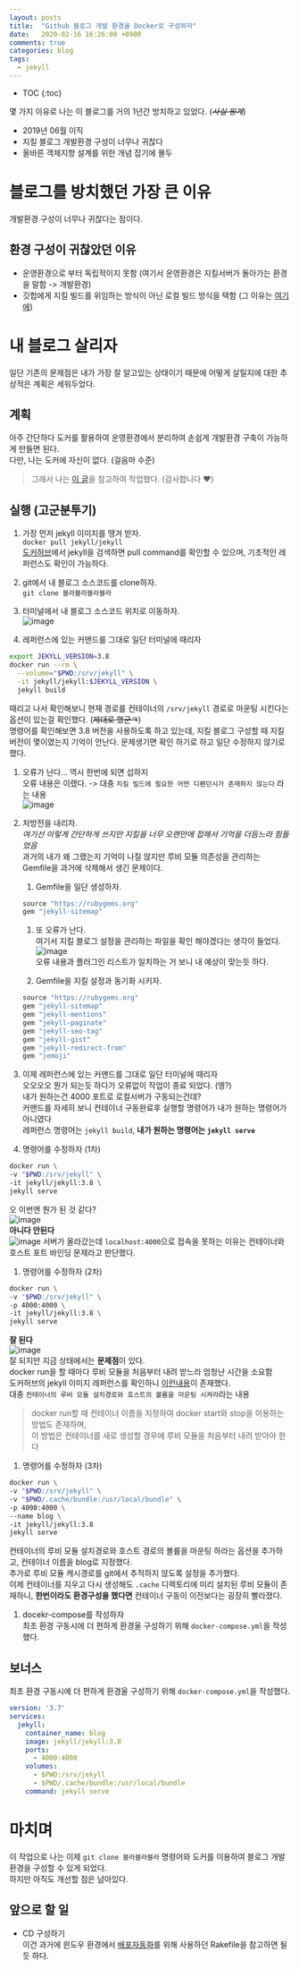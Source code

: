 ```yaml
---
layout: posts
title:  "Github 블로그 개발 환경을 Docker로 구성하자"
date:   2020-02-16 16:26:00 +0900
comments: true
categories: blog
tags: 
  - jekyll
---
```


* TOC
{:toc}

몇 가지 이유로 나는 이 블로그를 거의 1년간 방치하고 있었다. (~~*사실 핑계*~~)
- 2019년 06월 이직
- 지킬 블로그 개발환경 구성이 너무나 귀찮다
- 올바른 객체지향 설계를 위한 개념 잡기에 몰두

# 블로그를 방치했던 가장 큰 이유
개발환경 구성이 너무나 귀찮다는 점이다.

## 환경 구성이 귀찮았던 이유 
- 운영환경으로 부터 독립적이지 못함 (여기서 운영환경은 지킬서버가 돌아가는 환경을 말함 -> 개발환경)
- 깃헙에게 지킬 빌드를 위임하는 방식이 아닌 로컬 빌드 방식을 택함 (그 이유는 [여기에](https://jehuipark.github.io/blog/blog-publish))


# 내 블로그 살리자
일단 기존의 문제점은 내가 가장 잘 알고있는 상태이기 때문에 어떻게 살릴지에 대한 추상적은 계획은 세워두었다.

## 계획
아주 간단하다 도커를 활용하여 운영환경에서 분리하여 손쉽게 개발환경 구축이 가능하게 만들면 된다.  
다만, 나는 도커에 자신이 없다. (걸음마 수준)
> 그래서 나는 [이 글](https://www.44bits.io/ko/post/how-docker-image-work)을 참고하여 작업했다. (감사합니다 ❤️)

## 실행 (고군분투기)
1. 가장 먼저 jekyll 이미지를 땡겨 받자.    
`docker pull jekyll/jekyll`  
[도커허브](https://hub.docker.com)에서 jekyll을 검색하면 pull command를 확인할 수 있으며, 기초적인 레퍼런스도 확인이 가능하다.  

1. git에서 내 블로그 소스코드를 clone하자.  
`git clone 블라블라블라블라`

1. 터미널에서 내 블로그 소스코드 위치로 이동하자.  
![image](https://user-images.githubusercontent.com/25237661/74605023-56bbf180-5107-11ea-8605-3a9851342ce3.png)

1. 레퍼런스에 있는 커맨드를 그대로 일단 터미널에 때리자
``` sh
export JEKYLL_VERSION=3.8
docker run --rm \
  --volume="$PWD:/srv/jekyll" \
  -it jekyll/jekyll:$JEKYLL_VERSION \
  jekyll build
```
때리고 나서 확인해보니 현재 경로를 컨테이너의 `/srv/jekyll` 경로로 마운팅 시킨다는 옵션이 있는걸 확인했다. (~~제대로 했군ㅋ~~)  
명령어를 확인해보면 3.8 버전을 사용하도록 하고 있는데, 지킬 블로그 구성할 때 지킬 버전이 몇이였는지 기억이 안난다. 문제생기면 확인 하기로 하고 일단 수정하지 않기로 했다.  

  1. 오류가 난다... 역시 한번에 되면 섭하지  
  오류 내용은 이랬다. -> 대충 `지킬 빌드에 필요한 어떤 디펜던시가 존재하지 않는다` 라는 내용  
  ![image](https://user-images.githubusercontent.com/25237661/74605184-034aa300-5109-11ea-81dd-4cbe7e65a2c9.png)
  
  1. 처방전을 내리자.  
  *여기선 이렇게 간단하게 쓰지만 지킬을 너무 오랜만에 접해서 기억을 더듬느라 힘들었음*  
  과거의 내가 왜 그랬는지 기억이 나질 않지만 루비 모듈 의존성을 관리하는 Gemfile을 과거에 삭제해서 생긴 문제이다.  
      1. Gemfile을 일단 생성하자.  
      ```ruby
      source "https://rubygems.org"
      gem "jekyll-sitemap"
      ```

      1. 또 오류가 난다.  
      여기서 지킬 블로그 설정을 관리하는 파일을 확인 해야겠다는 생각이 들었다.   
      ![image](https://user-images.githubusercontent.com/25237661/74605336-a5b75600-510a-11ea-8fcd-f14aa01099e8.png)  
      오류 내용과 플러그인 리스트가 일치하는 거 보니 내 예상이 맞는듯 하다.

      1. Gemfile을 지킬 설정과 동기화 시키자.  
      ``` ruby
      source "https://rubygems.org"
      gem "jekyll-sitemap"
      gem "jekyll-mentions"
      gem "jekyll-paginate"
      gem "jekyll-seo-tag"
      gem "jekyll-gist"
      gem "jekyll-redirect-from"
      gem "jemoji"
      ```

  1. 이제 레퍼런스에 있는 커맨드를 그대로 일단 터미널에 때리자  
  오오오오 뭔가 되는듯 하다가 오류없이 작업이 종료 되었다. (엥?)  
  내가 원하는건 4000 포트로 로컬서버가 구동되는건데?  
  커맨드를 자세히 보니 컨테이너 구동완료후 실행할 명령어가 내가 원하는 명령어가 아니였다  
  레퍼런스 명령어는 `jekyll build`, **내가 원하는 명령어는 `jekyll serve`**
  
  1. 명령어를 수정하자 (1차)
  ``` sh
  docker run \
  -v "$PWD:/srv/jekyll" \
  -it jekyll/jekyll:3.8 \
  jekyll serve
  ```
  오 이번엔 뭔가 된 것 같다?  
  ![image](https://user-images.githubusercontent.com/25237661/74605502-e9f72600-510b-11ea-97ff-28c307d10a26.png)  
  **아니다 안된다**  
  ![image](https://user-images.githubusercontent.com/25237661/74605875-29734180-510f-11ea-9aeb-5a0e8bd001f5.png) 
  서버가 올라갔는데 `localhost:4000`으로 접속을 못하는 이유는 컨테이너와 호스트 포트 바인딩 문제라고 판단했다.

  1. 명령어를 수정하자 (2차)  
  ``` sh
  docker run \
  -v "$PWD:/srv/jekyll" \
  -p 4000:4000 \
  -it jekyll/jekyll:3.8 \
  jekyll serve
  ```
  **잘 된다**  
  ![image](https://user-images.githubusercontent.com/25237661/74605870-1c565280-510f-11ea-934d-2c695bfc4746.png)  
  잘 되지만 지금 상태에서는 **문제점**이 있다.  
  docker run을 할 때마다 루비 모듈을 처음부터 내려 받느라 엄청난 시간을 소요함  
  도커허브의 jekyll 이미지 레퍼런스를 확인하니 [이런내용](https://github.com/envygeeks/jekyll-docker/blob/master/README.md#caching)이 존재했다.  
  대충 `컨테이너의 루비 모듈 설치경로와 호스트의 볼륨을 마운팅 시켜라`라는 내용  
  > docker run할 때 컨테이너 이름을 지정하여 docker start와 stop을 이용하는 방법도 존재하며,  
  이 방법은 컨테이너를 새로 생성할 경우에 루비 모듈을 처음부터 내려 받아야 한다

  1. 명령어를 수정하자 (3차)  
  ```sh
  docker run \
  -v "$PWD:/srv/jekyll" \
  -v "$PWD/.cache/bundle:/usr/local/bundle" \
  -p 4000:4000 \
  --name blog \
  -it jekyll/jekyll:3.8 
  jekyll serve
  ```
  컨테이너의 루비 모듈 설치경로와 호스트 경로의 볼륨을 마운팅 하라는 옵션을 추가하고, 컨테이너 이름을 blog로 지정했다.  
  추가로 루비 모듈 캐시경로를 git에서 추적하지 않도록 설정을 추가했다.  
  이제 컨테이너를 지우고 다시 생성해도 `.cache` 디렉토리에 미리 설치된 루비 모듈이 존재하니, **한번이라도 환경구성을 했다면** 컨테이너 구동이 이전보다는 굉장히 빨라졌다.

  1. docekr-compose를 작성하자  
  최초 환경 구동시에 더 편하게 환경울 구성하기 위해 `docker-compose.yml`을 작성했다.  

## 보너스  
최초 환경 구동시에 더 편하게 환경울 구성하기 위해 `docker-compose.yml`을 작성했다.  
```yml
version: '3.7'
services:
  jekyll:
    container_name: blog
    image: jekyll/jekyll:3.8
    ports:
      - 4000:4000
    volumes:
      - $PWD:/srv/jekyll
      - $PWD/.cache/bundle:/usr/local/bundle
    command: jekyll serve
```

# 마치며
이 작업으로 나는 이제 `git clone 블라블라블라` 명령어와 도커를 이용하여 블로그 개발환경을 구성할 수 있게 되었다.  
하지만 아직도 개선할 점은 남아있다.
  
## 앞으로 할 일
  - CD 구성하기  
  이건 과거에 윈도우 환경에서 [배포자동화](https://jehuipark.github.io/blog/blog-publish)를 위해 사용하던 Rakefile을 참고하면 될 듯 하다.